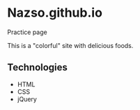 # Nazso.github.io
Practice page

This is a "colorful" site with delicious foods.

## Technologies

- HTML
- CSS
- jQuery

 